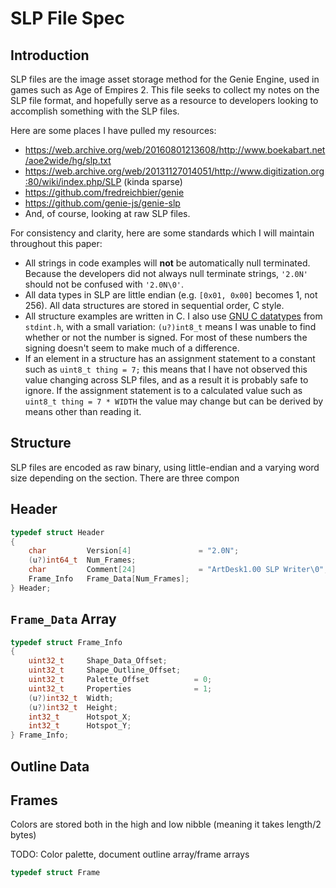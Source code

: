 # SLP File Spec

## Introduction

SLP files are the image asset storage method for the Genie Engine, used in games such as Age of Empires 2. This file seeks to collect my notes on the SLP file format, and hopefully serve as a resource to developers looking to accomplish something with the SLP files.

Here are some places I have pulled my resources:
* https://web.archive.org/web/20160801213608/http://www.boekabart.net/aoe2wide/hg/slp.txt
* https://web.archive.org/web/20131127014051/http://www.digitization.org:80/wiki/index.php/SLP (kinda sparse)
* https://github.com/fredreichbier/genie
* https://github.com/genie-js/genie-slp
* And, of course, looking at raw SLP files.

For consistency and clarity, here are some standards which I will maintain throughout this paper:
* All strings in code examples will **not** be automatically null terminated. Because the developers did not always null terminate strings, `'2.0N'` should not be confused with `'2.0N\0'`.
* All data types in SLP are little endian (e.g. `[0x01, 0x00]` becomes 1, not 256). All data structures are stored in sequential order, C style.
* All structure examples are written in C. I also use [GNU C datatypes](https://os.mbed.com/handbook/C-Data-Types) from `stdint.h`, with a small variation: `(u?)int8_t` means I was unable to find whether or not the number is signed. For most of these numbers the signing doesn't seem to make much of a difference.
* If an element in a structure has an assignment statement to a constant such as `uint8_t thing = 7;` this means that I have not observed this value changing across SLP files, and as a result it is probably safe to ignore. If the assignment statement is to a calculated value such as `uint8_t thing = 7 * WIDTH` the value may change but can be derived by means other than reading it.

## Structure

SLP files are encoded as raw binary, using little-endian and a varying word size depending on the section. There are three compon

## Header

```C
typedef struct Header
{
    char         Version[4]               = "2.0N";
    (u?)int64_t  Num_Frames;
    char         Comment[24]              = "ArtDesk1.00 SLP Writer\0";
    Frame_Info   Frame_Data[Num_Frames];
} Header;
```

## `Frame_Data` Array

```C
typedef struct Frame_Info
{
    uint32_t     Shape_Data_Offset;    
    uint32_t     Shape_Outline_Offset;
    uint32_t     Palette_Offset          = 0;
    uint32_t     Properties              = 1;
    (u?)int32_t  Width;
    (u?)int32_t  Height;
    int32_t      Hotspot_X;
    int32_t      Hotspot_Y;
} Frame_Info;
```

## Outline Data

## Frames

Colors are stored both in the high and low nibble (meaning it takes length/2 bytes)

TODO: Color palette, document outline array/frame arrays   

```C
typedef struct Frame
```